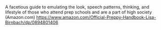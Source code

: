 A facetious guide to emulating the look, speech patterns, thinking, and lifestyle of those who attend prep schools and are a part of high society
(Amazon.com)
https://www.amazon.com/Official-Preppy-Handbook-Lisa-Birnbach/dp/0894801406
